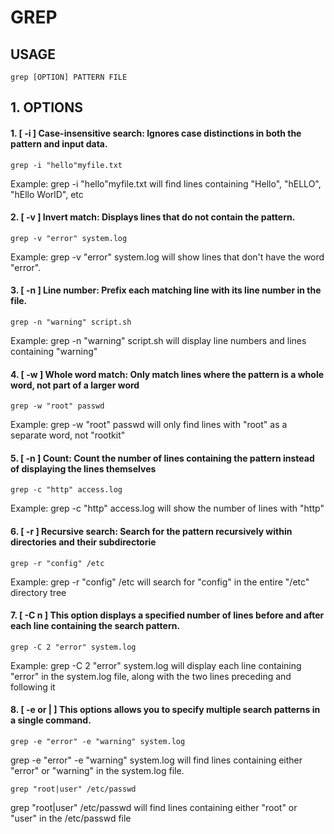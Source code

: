 # GREP

## USAGE
```
grep [OPTION] PATTERN FILE
```
## 1. OPTIONS
#### 1. [ -i ] Case-insensitive search: Ignores case distinctions in both the pattern and input data.
```
grep -i "hello"myfile.txt
```
Example: grep -i "hello"myfile.txt will find lines containing "Hello", "hELLO", "hEllo WorlD", etc
#### 2. [ -v ] Invert match: Displays lines that do not contain the pattern.
```
grep -v "error" system.log
```
Example: grep -v "error" system.log will show lines that don't have the word "error".
#### 3. [ -n ] Line number: Prefix each matching line with its line number in the file.
```
grep -n "warning" script.sh
```
Example: grep -n "warning" script.sh will display line numbers and lines containing "warning"
#### 4. [ -w ] Whole word match: Only match lines where the pattern is a whole word, not part of a larger word
```
grep -w "root" passwd
```
Example: grep -w "root" passwd will only find lines with "root" as a separate word, not "rootkit"
#### 5. [ -n ] Count: Count the number of lines containing the pattern instead of displaying the lines themselves
```
grep -c "http" access.log
```
Example: grep -c "http" access.log will show the number of lines with "http"
#### 6. [ -r ] Recursive search: Search for the pattern recursively within directories and their subdirectorie
```
grep -r "config" /etc
```
Example: grep -r "config" /etc will search for "config" in the entire "/etc" directory tree
#### 7. [ -C n ] This option displays a specified number of lines before and after each line containing the search pattern.
```
grep -C 2 "error" system.log
```
Example: grep -C 2 "error" system.log will display each line containing "error" in the system.log file, along with the two lines preceding and following it
#### 8. [ -e or | ] This options allows you to specify multiple search patterns in a single command.
```
grep -e "error" -e "warning" system.log
```
grep -e "error" -e "warning" system.log will find lines containing either "error" or "warning" in the system.log file.
```
grep "root|user" /etc/passwd
```
grep "root|user" /etc/passwd will find lines containing either "root" or "user" in the /etc/passwd file

